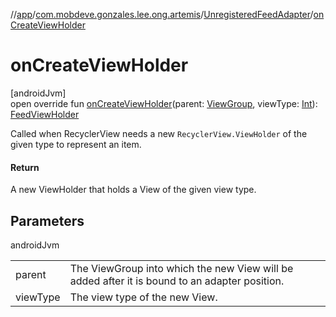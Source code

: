 //[app](../../../index.md)/[com.mobdeve.gonzales.lee.ong.artemis](../index.md)/[UnregisteredFeedAdapter](index.md)/[onCreateViewHolder](on-create-view-holder.md)

# onCreateViewHolder

[androidJvm]\
open override fun [onCreateViewHolder](on-create-view-holder.md)(parent: [ViewGroup](https://developer.android.com/reference/kotlin/android/view/ViewGroup.html), viewType: [Int](https://kotlinlang.org/api/latest/jvm/stdlib/kotlin/-int/index.html)): [FeedViewHolder](../-feed-view-holder/index.md)

Called when RecyclerView needs a new <code>RecyclerView.ViewHolder</code> of the given type to represent an item.

#### Return

A new ViewHolder that holds a View of the given view type.

## Parameters

androidJvm

| | |
|---|---|
| parent | The ViewGroup into which the new View will be added after it is bound to an adapter position. |
| viewType | The view type of the new View. |
